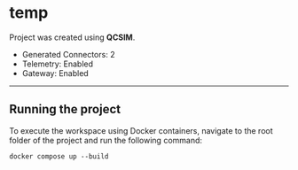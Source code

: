 # temp

Project was created using **QCSIM**.

- Generated Connectors: 2
- Telemetry: Enabled
- Gateway: Enabled

---

## Running the project

To execute the workspace using Docker containers, navigate to the root folder of the project and run the following command:

```
docker compose up --build
```
 

